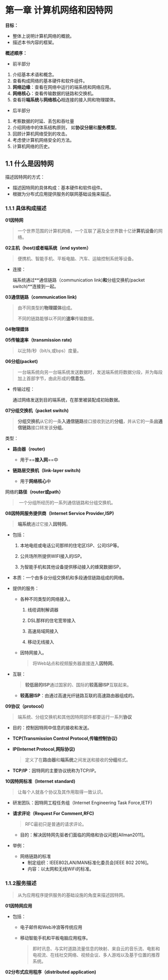 # 第一章 计算机网络和因特网

**目标：**

- 整体上说明计算机网络的概貌。
- 描述本书内容的框架。

**概述顺序：**

- 前半部分

1. 介绍基本术语和概念。
2. 查看构成网络的基本硬件和软件组件。
3. **网络边缘**：查看在网络中运行的端系统和网络应用。
4. **网络核心**：查看传输数据的链路和交换机。
5. 查看将**端系统**与**网络核心**相连接的接入网和物理媒体。

- 后半部分

1. 考察数据的时延、丢包和吞吐量
2. 介绍网络中的体系结构原则， 如**协议分层**和**服务模型**。
3. 回顾计算机网络受到的攻击。
4. 考虑使计算机网络安全的方法。
5. 计算机网络的历史。

## 1.1 什么是因特网

描述因特网的方式：

- 描述因特网的具体构成：基本硬件和软件组件。
- 根据为分布式应用提供服务的联网基础设施来描述。

### 1.1.1 具体构成描述

 **01因特网**

> 一个世界范围的计算机网络，一个互联了遍及全世界数十亿**计算机设备**的网络。

**02主机（host)**或者**端系统（end system）**

> 便携机、智能手机、平板电脑、汽车、运输控制系统等设备。

- 连接：

  端系统通过**通信链路（communication link)**和**分组交换机(packet switch)**连接到一起。

**03通信链路（communication link)**

> 由不同类型的**物理媒体**组成。
>
> 不同的链路能够以不同的**速率**传输数据。

**04物理媒体**

**05传输速率（transmission rate)**

> 以比特/秒（bit/s,或bps）度量。

**06分组(packet)**

> 一台端系统向另一台端系统发送数据时，发送端系统将数据分段，并为每段加上首部字节，由此形成的**信息包**。

- 传输过程：

  通过网络发送到目的端系统，在那里被装配成初始数据。

**07分组交换机（packet switch)**

> **分组交换机**从它的一条**入通信链路**接口接收到达的**分组**，并从它的一条**出通信链路**接口转发该**分组**。

类型：

- **路由器（router)**
  - 用于==**接入网**==中

- **链路层交换机（link-layer switch)**
  - 用于**网络核心**中

网络的**路径（router或path）**

> ​	一个分组所经历的一系列通信链路和分组交换机。

**08因特网服务提供商（Internet Service Provider,ISP)**

> **端系统**通过它接入**因特网**。

- 包括：

  1. 本地电缆或电话公司那样的住宅区ISP、公司ISP等。

  2. 公共场所所提供WIFI接入的ISP。

  3. 为智能手机和其他设备提供移动接入的蜂窝数据ISP。

- 本质：一个由多台分组交换机和多段通信链路组成的网络。

- 提供的服务：

  - 各种不同类型的网络接入。

    1. 线缆调制解调器

    2. DSL那样的住宅宽带接入

    3. 高速局域网接入

    4. 移动无线接入

  - 因特网接入。

    > 将Web站点和视频服务器直接连入**因特网**。

- 互联：

  > **较低层的ISP**通过国家的、国际的**较高层ISP**互联起来。

  - **较高层ISP**：由通过高速光纤链路互联的高速路由器组成的。

**09协议（protocol）**

> 端系统、分组交换机和其他因特网部件都要运行一系列**协议**

* 目的：控制因特网中信息的接收和发送。

- **TCP(Transmission Control  Protocol,传输控制协议)**

- **IP(Internet Protocol,网际协议)**

  > 定义了在**路由器**和**端系统**之间发送和接收的**分组**格式。

* **TCP/IP**：因特网的主要协议统称为TCP/IP。

**10因特网标准（Internet standard)**

> 让每个人就各个协议及其作用取得一致认识。

- 研发团队：因特网工程任务组（Internet Engineering Task Force,IETF)

- **请求评论（Request For Comment,RFC)**

  > RFC最初只是普通的请求评论。

  - 目的：解决因特网先驱者们面临的网络和协议问题[Allman2011]。

- 举例：
  - 网络链路的标准
    - 制定组织：IEEE802LAN/MAN标准化委员会[IEEE 802 2016]。
    - 内容：以太网和无线WiFi的标准。

### 1.1.2服务描述

> 从为应用程序提供服务的基础设施的角度来描述因特网。

**01因特网应用**

- 包括：

  - 电子邮件和Web冲浪等传统应用

  - 移动智能手机和平板电脑应用程序。

    > 即时讯息、与实时道路流量信息的映射、来自云的音乐流、电影和电视流、在线社交网络、视频会议、多人游戏以及基于位置的推荐系统。

**02分布式应用程序（distributed application)**